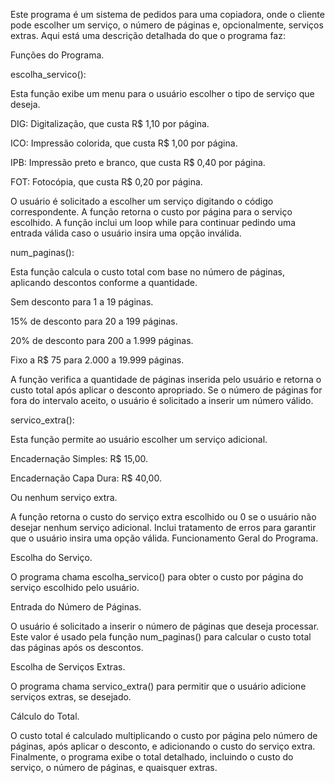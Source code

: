 Este programa é um sistema de pedidos para uma copiadora, onde o cliente pode escolher um serviço, o número de páginas e, opcionalmente, serviços extras. Aqui está uma descrição detalhada do que o programa faz:

Funções do Programa.

escolha_servico():

Esta função exibe um menu para o usuário escolher o tipo de serviço que deseja.

DIG: Digitalização, que custa R$ 1,10 por página.

ICO: Impressão colorida, que custa R$ 1,00 por página.

IPB: Impressão preto e branco, que custa R$ 0,40 por página.

FOT: Fotocópia, que custa R$ 0,20 por página.

O usuário é solicitado a escolher um serviço digitando o código correspondente. A função retorna o custo por página para o serviço escolhido. A função inclui um loop while para continuar pedindo uma entrada válida caso o usuário insira uma opção inválida.

num_paginas():

Esta função calcula o custo total com base no número de páginas, aplicando descontos conforme a quantidade.

Sem desconto para 1 a 19 páginas.

15% de desconto para 20 a 199 páginas.

20% de desconto para 200 a 1.999 páginas.

Fixo a R$ 75 para 2.000 a 19.999 páginas.

A função verifica a quantidade de páginas inserida pelo usuário e retorna o custo total após aplicar o desconto apropriado. Se o número de páginas for fora do intervalo aceito, o usuário é solicitado a inserir um número válido.

servico_extra():

Esta função permite ao usuário escolher um serviço adicional.

Encadernação Simples: R$ 15,00.

Encadernação Capa Dura: R$ 40,00.

Ou nenhum serviço extra.

A função retorna o custo do serviço extra escolhido ou 0 se o usuário não desejar nenhum serviço adicional. Inclui tratamento de erros para garantir que o usuário insira uma opção válida.
Funcionamento Geral do Programa.

Escolha do Serviço.

O programa chama escolha_servico() para obter o custo por página do serviço escolhido pelo usuário.

Entrada do Número de Páginas.

O usuário é solicitado a inserir o número de páginas que deseja processar. Este valor é usado pela função num_paginas() para calcular o custo total das páginas após os descontos.

Escolha de Serviços Extras.

O programa chama servico_extra() para permitir que o usuário adicione serviços extras, se desejado.

Cálculo do Total.

O custo total é calculado multiplicando o custo por página pelo número de páginas, após aplicar o desconto, e adicionando o custo do serviço extra.
Finalmente, o programa exibe o total detalhado, incluindo o custo do serviço, o número de páginas, e quaisquer extras.

